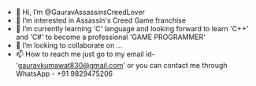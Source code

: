 - 👋 Hi, I’m @GauravAssassinsCreedLover
- 👀 I’m interested in Assassin's Creed Game franchise
- 🌱 I’m currently learning 'C' language and looking forward to learn 'C++' and 'C#' to become a professional 'GAME PROGRAMMER'
- 💞️ I’m looking to collaborate on ...
- 📫 How to reach me just go to my email id- 'gauravkumawat830@gmail.com' or you can contact me through WhatsApp - +91 9829475206

<!---
GauravAssassinsCreedLover/GauravAssassinsCreedLover is a ✨ special ✨ repository because its `README.md` (this file) appears on your GitHub profile.
You can click the Preview link to take a look at your changes.
--->

